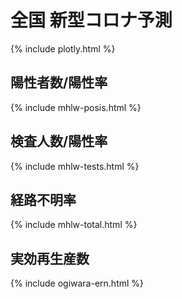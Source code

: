# 全国 新型コロナ予測

{% include plotly.html %}

## 陽性者数/陽性率

{% include mhlw-posis.html %}

## 検査人数/陽性率

{% include mhlw-tests.html %}

## 経路不明率

{% include mhlw-total.html %}

## 実効再生産数

{% include ogiwara-ern.html %}
